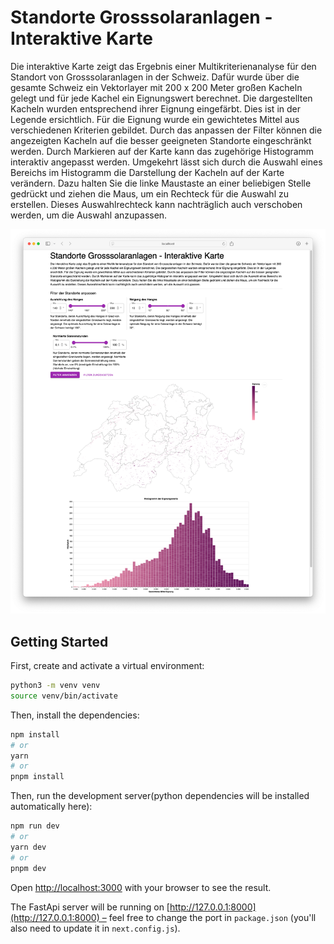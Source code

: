 # Standorte Grosssolaranlagen - Interaktive Karte

Die interaktive Karte zeigt das Ergebnis einer Multikriterienanalyse für
den Standort von Grosssolaranlagen in der Schweiz. Dafür wurde über die
gesamte Schweiz ein Vektorlayer mit 200 x 200 Meter großen Kacheln
gelegt und für jede Kachel ein Eignungswert berechnet. Die dargestellten
Kacheln wurden entsprechend ihrer Eignung eingefärbt. Dies ist in der
Legende ersichtlich. Für die Eignung wurde ein gewichtetes Mittel aus
verschiedenen Kriterien gebildet. Durch das anpassen der Filter können
die angezeigten Kacheln auf die besser geeigneten Standorte
eingeschränkt werden. Durch Markieren auf der Karte kann das zugehörige
Histogramm interaktiv angepasst werden. Umgekehrt lässt sich durch die
Auswahl eines Bereichs im Histogramm die Darstellung der Kacheln auf der
Karte verändern. Dazu halten Sie die linke Maustaste an einer beliebigen
Stelle gedrückt und ziehen die Maus, um ein Rechteck für die Auswahl zu
erstellen. Dieses Auswahlrechteck kann nachträglich auch verschoben
werden, um die Auswahl anzupassen.

<img src="public/readme_image.png" width=1381/>

## Getting Started

First, create and activate a virtual environment:

```bash
python3 -m venv venv
source venv/bin/activate
```

Then, install the dependencies:

```bash
npm install
# or
yarn
# or
pnpm install
```

Then, run the development server(python dependencies will be installed automatically here):

```bash
npm run dev
# or
yarn dev
# or
pnpm dev
```

Open [http://localhost:3000](http://localhost:3000) with your browser to see the result.

The FastApi server will be running on [http://127.0.0.1:8000](http://127.0.0.1:8000) – feel free to change the port in `package.json` (you'll also need to update it in `next.config.js`).
